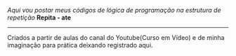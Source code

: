 *Aqui vou postar meus códigos de lógica de programação na estrutura de repetição* **Repita - ate**
***
Criados a partir de aulas do canal do Youtube(Curso em Vídeo) e de minha imaginação para prática deixando registrado aqui.
